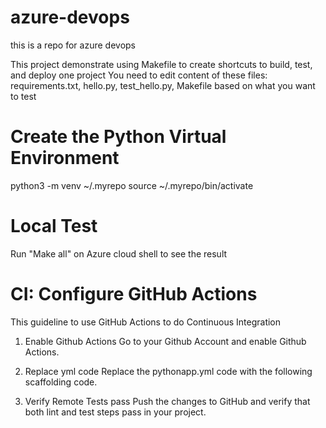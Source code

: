 # azure-devops
this is a repo for azure devops

This project demonstrate using Makefile to create shortcuts to  build, test, and deploy one project
You need to edit content of these files: requirements.txt, hello.py, test_hello.py, Makefile based on what you want to test

# Create the Python Virtual Environment
python3 -m venv ~/.myrepo
source ~/.myrepo/bin/activate

# Local Test
Run "Make all" on Azure cloud shell to see the result

# CI: Configure GitHub Actions
This guideline to use GitHub Actions to do Continuous Integration 

1. Enable Github Actions
Go to your Github Account and enable Github Actions.

2. Replace yml code
Replace the pythonapp.yml code with the following scaffolding code.

4. Verify Remote Tests pass
Push the changes to GitHub and verify that both lint and test steps pass in your project.
